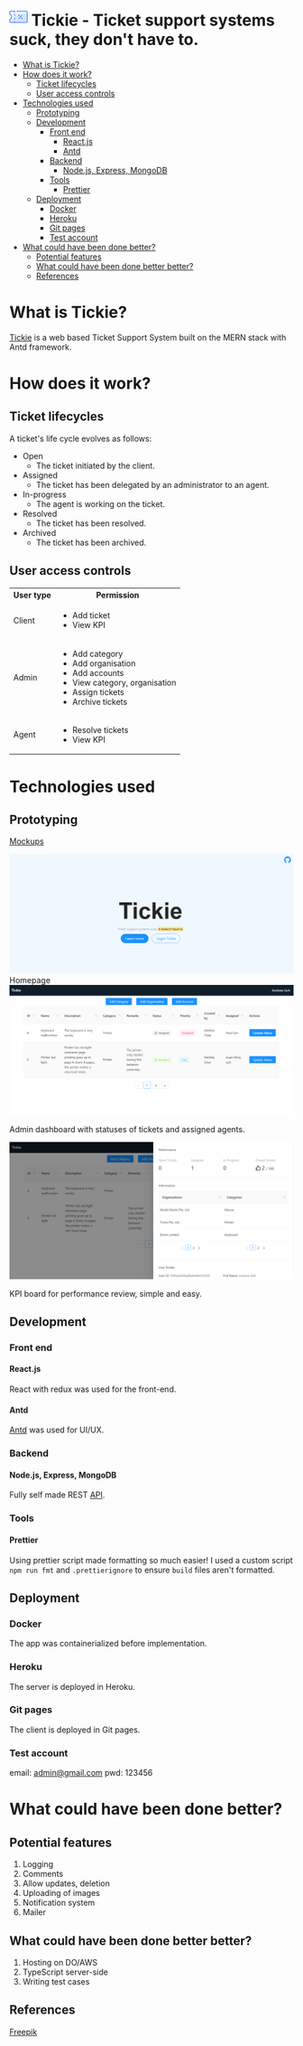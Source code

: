 
<h1><img src="./snaps/coupon.png"> Tickie - Ticket support systems suck, they don't have to.</h1>

- [What is Tickie?](#what-is-tickie)
- [How does it work?](#how-does-it-work)
  * [Ticket lifecycles](#ticket-lifecycles)
  * [User access controls](#user-access-controls)
- [Technologies used](#technologies-used)
  * [Prototyping](#prototyping)
  * [Development](#development)
    + [Front end](#front-end)
      - [React.js](#reactjs)
      - [Antd](#antd)
    + [Backend](#backend)
      - [Node.js, Express, MongoDB](#nodejs--express--mongodb)
    + [Tools](#tools)
      - [Prettier](#prettier)
  * [Deployment](#deployment)
    + [Docker](#docker)
    + [Heroku](#heroku)
    + [Git pages](#git-pages)
    + [Test account](#test-account)
- [What could have been done better?](#what-could-have-been-done-better)
  * [Potential features](#potential-features)
  * [What could have been done better better?](#what-could-have-been-done-better-better)
  * [References](#references)

# What is Tickie?
[Tickie](https://metildachee.github.io/tickie) is a web based Ticket Support System built on the MERN stack with Antd framework.

# How does it work?
## Ticket lifecycles
A ticket's life cycle evolves as follows:
- Open
  - The ticket initiated by the client.
- Assigned
  - The ticket has been delegated by an administrator to an agent.
- In-progress
  - The agent is working on the ticket.
- Resolved
  - The ticket has been resolved.
- Archived
  - The ticket has been archived.

## User access controls
<table>
  <tbody>
    <tr>
      <th>User type</th>
      <th>Permission</th>
    </tr>
    <tr>
      <td>Client</td>
      <td>
        <ul>
          <li>Add ticket</li>
          <li>View KPI</li>
        </ul>
      </td>
    </tr>
    <tr>
      <td>Admin</td>
      <td>
        <ul>
          <li>Add category</li>
          <li>Add organisation</li>
          <li>Add accounts</li>
          <li>View category, organisation</li>
          <li>Assign tickets</li>
          <li>Archive tickets</li>
        </ul>
      </td>
    </tr>
    <tr>
      <td>Agent</td>
      <td>
        <ul>
          <li>Resolve tickets</li>
          <li>View KPI</li>
        </ul>
      </td>
    </tr>
  </tbody>
</table>

# Technologies used
## Prototyping
[Mockups](https://www.figma.com/files/project/13983308/tickie)

<img src="./snaps/home.png">
Homepage

<img src="./snaps/sample-dashboard.png">

Admin dashboard with statuses of tickets and assigned agents.

<img src="./snaps/side-profile.png">

KPI board for performance review, simple and easy.

## Development
### Front end
#### React.js
React with redux was used for the front-end.
#### Antd
[Antd](https://ant.design/) was used for UI/UX.
### Backend 
#### Node.js, Express, MongoDB
Fully self made REST [API](http://tickie-server.herokuapp.com).
### Tools
#### Prettier
Using prettier script made formatting so much easier! I used a custom script `npm run fmt` and `.prettierignore` to ensure `build` files aren't formatted.
## Deployment
### Docker
The app was containerialized before implementation.
### Heroku
The server is deployed in Heroku.
### Git pages
The client is deployed in Git pages.
### Test account
email: admin@gmail.com
pwd: 123456

# What could have been done better?
## Potential features
1. Logging
2. Comments
3. Allow updates, deletion
4. Uploading of images
5. Notification system
6. Mailer

## What could have been done better better?
1. Hosting on DO/AWS
2. TypeScript server-side
3. Writing test cases

## References
[Freepik](https://www.freepik.com/)

